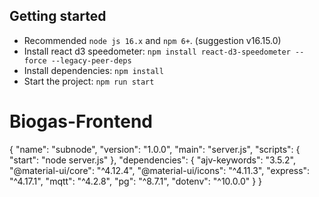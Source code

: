 ## Getting started

- Recommended `node js 16.x` and `npm 6+`. (suggestion v16.15.0)
- Install react d3 speedometer: `npm install react-d3-speedometer --force --legacy-peer-deps`
- Install dependencies: `npm install`
- Start the project: `npm run start` 

# Biogas-Frontend

{
  "name": "subnode",
  "version": "1.0.0",
  "main": "server.js",
  "scripts": {
    "start": "node server.js"
  },
  "dependencies": {
    "ajv-keywords": "3.5.2",
    "@material-ui/core": "^4.12.4",
    "@material-ui/icons": "^4.11.3",
    "express": "^4.17.1",
    "mqtt": "^4.2.8",
    "pg": "^8.7.1",
    "dotenv": "^10.0.0"
  }
}
